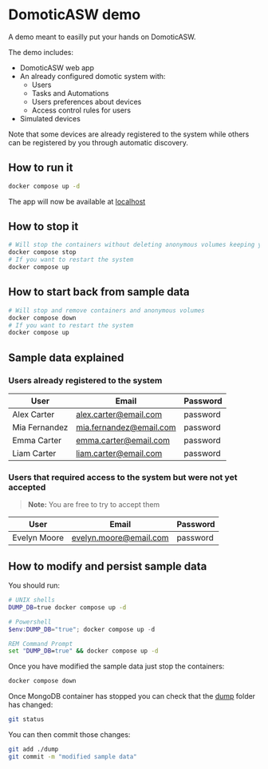 # DomoticASW demo

A demo meant to easilly put your hands on DomoticASW.

The demo includes:

- DomoticASW web app
- An already configured domotic system with:
  - Users
  - Tasks and Automations
  - Users preferences about devices
  - Access control rules for users
- Simulated devices

Note that some devices are already registered to the system while others can be registered by you through automatic discovery.

## How to run it

```sh
docker compose up -d
```

The app will now be available at [localhost](http://localhost)

## How to stop it

```sh
# Will stop the containers without deleting anonymous volumes keeping your modifications
docker compose stop
# If you want to restart the system
docker compose up
```

## How to start back from sample data

```sh
# Will stop and remove containers and anonymous volumes
docker compose down
# If you want to restart the system
docker compose up
```

## Sample data explained

### Users already registered to the system

| User          | Email                   | Password |
| ------------- | ----------------------- | -------- |
| Alex Carter   | alex.carter@email.com   | password |
| Mia Fernandez | mia.fernandez@email.com | password |
| Emma Carter   | emma.carter@email.com   | password |
| Liam Carter   | liam.carter@email.com   | password |

### Users that required access to the system but were not yet accepted

> **Note:**
> You are free to try to accept them

| User         | Email                  | Password |
| ------------ | ---------------------- | -------- |
| Evelyn Moore | evelyn.moore@email.com | password |

## How to modify and persist sample data

You should run:

```sh
# UNIX shells
DUMP_DB=true docker compose up -d
```

```powershell
# Powershell
$env:DUMP_DB="true"; docker compose up -d
```

```cmd
REM Command Prompt
set "DUMP_DB=true" && docker compose up -d
```

Once you have modified the sample data just stop the containers:

```sh
docker compose down
```

Once MongoDB container has stopped you can check that the [dump](./dump) folder has changed:

```sh
git status
```

You can then commit those changes:

```sh
git add ./dump
git commit -m "modified sample data"
```
